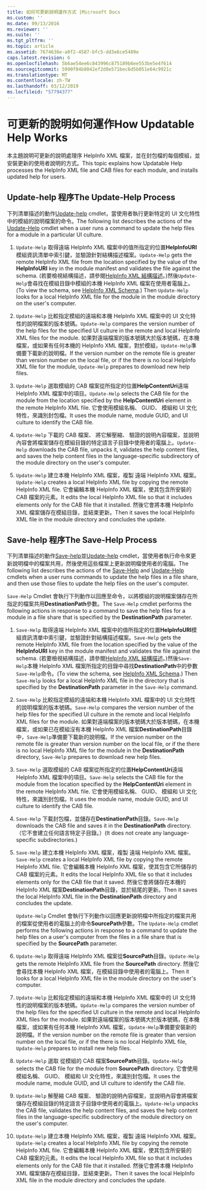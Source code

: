 ```yaml
---
title: 如何可更新說明運作方式 |Microsoft Docs
ms.custom: ''
ms.date: 09/13/2016
ms.reviewer: ''
ms.suite: ''
ms.tgt_pltfrm: ''
ms.topic: article
ms.assetid: 7674636e-a0f2-4587-bfc5-dd3e6ce5489e
caps.latest.revision: 6
ms.openlocfilehash: 5b6ae54ee6c843996c875189b6ee553be5e4f614
ms.sourcegitcommit: 5990f04b8042ef2d8e571bec6d5b051e64c9921c
ms.translationtype: MT
ms.contentlocale: zh-TW
ms.lasthandoff: 03/12/2019
ms.locfileid: "57794377"
---
```

# <a name="how-updatable-help-works"></a><span data-ttu-id="00e78-102">可更新的說明如何運作</span><span class="sxs-lookup"><span data-stu-id="00e78-102">How Updatable Help Works</span></span>

<span data-ttu-id="00e78-103">本主題說明可更新的說明處理序 HelpInfo XML 檔案，並在封包檔的每個模組，並安裝更新的使用者說明的方式。</span><span class="sxs-lookup"><span data-stu-id="00e78-103">This topic explains how Updatable Help processes the HelpInfo XML file and CAB files for each module, and installs updated help for users.</span></span>

## <a name="the-update-help-process"></a><span data-ttu-id="00e78-104">Update-help 程序</span><span class="sxs-lookup"><span data-stu-id="00e78-104">The Update-Help Process</span></span>

<span data-ttu-id="00e78-105">下列清單描述的動作[Update-help](/powershell/module/Microsoft.PowerShell.Core/Update-Help) cmdlet，當使用者執行更新特定的 UI 文化特性中的模組的說明檔案的命令。</span><span class="sxs-lookup"><span data-stu-id="00e78-105">The following list describes the actions of the [Update-Help](/powershell/module/Microsoft.PowerShell.Core/Update-Help) cmdlet when a user runs a command to update the help files for a module in a particular UI culture.</span></span>

1. <span data-ttu-id="00e78-106">`Update-Help` 取得遠端 HelpInfo XML 檔案中的值所指定的位置**HelpInfoURI**模組資訊清單中索引鍵，並驗證針對結構描述檔案。</span><span class="sxs-lookup"><span data-stu-id="00e78-106">`Update-Help` gets the remote HelpInfo XML file from the location specified by the value of the **HelpInfoURI** key in the module manifest and validates the file against the schema.</span></span> <span data-ttu-id="00e78-107">(若要檢視結構描述，請參閱[HelpInfo XML 結構描述](./helpinfo-xml-schema.md)。)然後`Update-Help`會尋找在模組目錄中模組的本機 HelpInfo XML 檔案在使用者電腦上。</span><span class="sxs-lookup"><span data-stu-id="00e78-107">(To view the schema, see [HelpInfo XML Schema](./helpinfo-xml-schema.md).) Then `Update-Help` looks for a local HelpInfo XML file for the module in the module directory on the user's computer.</span></span>

2. <span data-ttu-id="00e78-108">`Update-Help` 比較指定模組的遠端和本機 HelpInfo XML 檔案中的 UI 文化特性的說明檔案的版本號碼。</span><span class="sxs-lookup"><span data-stu-id="00e78-108">`Update-Help` compares the version number of the help files for the specified UI culture in the remote and local HelpInfo XML files for the module.</span></span> <span data-ttu-id="00e78-109">如果對遠端檔案的版本號碼大於版本號碼，在本機檔案，或如果有任何本機的 HelpInfo XML 檔案，對於模組，`Update-Help`準備要下載新的說明檔。</span><span class="sxs-lookup"><span data-stu-id="00e78-109">If the version number on the remote file is greater than version number on the local file, or if the there is no local HelpInfo XML file for the module, `Update-Help` prepares to download new help files.</span></span>

3. <span data-ttu-id="00e78-110">`Update-Help` 選取模組的 CAB 檔案從所指定的位置**HelpContentUri**遠端 HelpInfo XML 檔案中的項目。</span><span class="sxs-lookup"><span data-stu-id="00e78-110">`Update-Help` selects the CAB file for the module from the location specified by the **HelpContentUri** element in the remote HelpInfo XML file.</span></span> <span data-ttu-id="00e78-111">它會使用模組名稱、 GUID、 模組和 UI 文化特性，來識別封包檔。</span><span class="sxs-lookup"><span data-stu-id="00e78-111">It uses the module name, module GUID, and UI culture to identify the CAB file.</span></span>

4. <span data-ttu-id="00e78-112">`Update-Help` 下載的 CAB 檔案、 將它解壓縮、 驗證的說明內容檔案，並說明內容會將檔案儲存在模組目錄的特定語言子目錄中使用者的電腦上。</span><span class="sxs-lookup"><span data-stu-id="00e78-112">`Update-Help` downloads the CAB file, unpacks it, validates the help content files, and saves the help content files in the language-specific subdirectory of the module directory on the user's computer.</span></span>

5. <span data-ttu-id="00e78-113">`Update-Help` 建立本機 HelpInfo XML 檔案，複製 遠端 HelpInfo XML 檔案。</span><span class="sxs-lookup"><span data-stu-id="00e78-113">`Update-Help` creates a local HelpInfo XML file by copying the remote HelpInfo XML file.</span></span> <span data-ttu-id="00e78-114">它會編輯本機 HelpInfo XML 檔案，使其包含所安裝的 CAB 檔案的元素。</span><span class="sxs-lookup"><span data-stu-id="00e78-114">It edits the local HelpInfo XML file so that it includes elements only for the CAB file that it installed.</span></span> <span data-ttu-id="00e78-115">然後它會將本機 HelpInfo XML 檔案儲存在模組目錄，並結束更新。</span><span class="sxs-lookup"><span data-stu-id="00e78-115">Then it saves the local HelpInfo XML file in the module directory and concludes the update.</span></span>

## <a name="the-save-help-process"></a><span data-ttu-id="00e78-116">Save-help 程序</span><span class="sxs-lookup"><span data-stu-id="00e78-116">The Save-Help Process</span></span>

<span data-ttu-id="00e78-117">下列清單描述的動作[Save-help](/powershell/module/Microsoft.PowerShell.Core/Save-Help)並[Update-help](/powershell/module/Microsoft.PowerShell.Core/Update-Help) cmdlet，當使用者執行命令來更新說明檔中的檔案共用，然後使用這些檔案上更新說明檔使用者的電腦。</span><span class="sxs-lookup"><span data-stu-id="00e78-117">The following list describes the actions of the [Save-Help](/powershell/module/Microsoft.PowerShell.Core/Save-Help) and [Update-Help](/powershell/module/Microsoft.PowerShell.Core/Update-Help) cmdlets when a user runs commands to update the help files in a file share, and then use those files to update the help files on the user's computer.</span></span>

<span data-ttu-id="00e78-118">`Save-Help` Cmdlet 會執行下列動作以回應至命令，以將模組的說明檔案儲存在所指定的檔案共用**DestinationPath**參數。</span><span class="sxs-lookup"><span data-stu-id="00e78-118">The `Save-Help` cmdlet performs the following actions in response to a command to save the help files for a module in a file share that is specified by the **DestinationPath** parameter.</span></span>

1. <span data-ttu-id="00e78-119">`Save-Help` 取得遠端 HelpInfo XML 檔案中的值所指定的位置**HelpInfoURI**模組資訊清單中索引鍵，並驗證針對結構描述檔案。</span><span class="sxs-lookup"><span data-stu-id="00e78-119">`Save-Help` gets  the remote HelpInfo XML file from the location specified by the value of the **HelpInfoURI** key in the module manifest and validates the file against the schema.</span></span> <span data-ttu-id="00e78-120">(若要檢視結構描述，請參閱[HelpInfo XML 結構描述](./helpinfo-xml-schema.md)。)然後`Save-Help`本機 HelpInfo XML 檔案所指定的目錄中尋找**DestinationPath**中的參數`Save-Help`命令。</span><span class="sxs-lookup"><span data-stu-id="00e78-120">(To view the schema, see [HelpInfo XML Schema](./helpinfo-xml-schema.md).) Then `Save-Help` looks for a local HelpInfo XML file in the directory that is specified by the **DestinationPath** parameter in the `Save-Help` command.</span></span>

2. <span data-ttu-id="00e78-121">`Save-Help` 比較指定模組的遠端和本機 HelpInfo XML 檔案中的 UI 文化特性的說明檔案的版本號碼。</span><span class="sxs-lookup"><span data-stu-id="00e78-121">`Save-Help` compares the version number of the help files for the specified UI culture in the remote and local HelpInfo XML files for the module.</span></span> <span data-ttu-id="00e78-122">如果對遠端檔案的版本號碼大於版本號碼，在本機檔案，或如果已在模組沒有本機 HelpInfo XML 檔案**DestinationPath**目錄中，`Save-Help`準備要下載新的說明檔。</span><span class="sxs-lookup"><span data-stu-id="00e78-122">If the version number on the remote file is greater than version number on the local file, or if the there is no local HelpInfo XML file for the module in the **DestinationPath** directory, `Save-Help` prepares to download new help files.</span></span>

3. <span data-ttu-id="00e78-123">`Save-Help` 選取模組的 CAB 檔案從所指定的位置**HelpContentUri**遠端 HelpInfo XML 檔案中的項目。</span><span class="sxs-lookup"><span data-stu-id="00e78-123">`Save-Help` selects the CAB file for the module from the location specified by the **HelpContentUri** element in the remote HelpInfo XML file.</span></span> <span data-ttu-id="00e78-124">它會使用模組名稱、 GUID、 模組和 UI 文化特性，來識別封包檔。</span><span class="sxs-lookup"><span data-stu-id="00e78-124">It uses the module name, module GUID, and UI culture to identify the CAB file.</span></span>

4. <span data-ttu-id="00e78-125">`Save-Help` 下載封包檔，並儲存在**DestinationPath**目錄。</span><span class="sxs-lookup"><span data-stu-id="00e78-125">`Save-Help` downloads the CAB file and saves it in the **DestinationPath** directory.</span></span> <span data-ttu-id="00e78-126">（它不會建立任何語言特定子目錄。）</span><span class="sxs-lookup"><span data-stu-id="00e78-126">(It does not create any language-specific subdirectories.)</span></span>

5. <span data-ttu-id="00e78-127">`Save-Help` 建立本機 HelpInfo XML 檔案，複製 遠端 HelpInfo XML 檔案。</span><span class="sxs-lookup"><span data-stu-id="00e78-127">`Save-Help` creates a local HelpInfo XML file by copying the remote HelpInfo XML file.</span></span> <span data-ttu-id="00e78-128">它會編輯本機 HelpInfo XML 檔案，使其包含它所儲存的 CAB 檔案的元素。</span><span class="sxs-lookup"><span data-stu-id="00e78-128">It edits the local HelpInfo XML file so that it includes elements only for the CAB file that it saved.</span></span> <span data-ttu-id="00e78-129">然後它會將儲存在本機的 HelpInfo XML 檔案**DestinationPath**目錄，並於結尾的更新。</span><span class="sxs-lookup"><span data-stu-id="00e78-129">Then it saves the local HelpInfo XML file in the  **DestinationPath** directory and concludes the update.</span></span>

   <span data-ttu-id="00e78-130">`Update-Help` Cmdlet 會執行下列動作以回應更新說明檔中所指定的檔案共用的檔案從使用者的電腦上的命令**SourcePath**參數。</span><span class="sxs-lookup"><span data-stu-id="00e78-130">The `Update-Help` cmdlet performs the following actions in response to a command to update the help files on a user's computer from the files in a file share that is specified by the **SourcePath** parameter.</span></span>

1. <span data-ttu-id="00e78-131">`Update-Help` 取得遠端 HelpInfo XML 檔案從**SourcePath**目錄。</span><span class="sxs-lookup"><span data-stu-id="00e78-131">`Update-Help` gets the remote HelpInfo XML file from the **SourcePath** directory.</span></span> <span data-ttu-id="00e78-132">然後它會尋找本機 HelpInfo XML 檔案，在模組目錄中使用者的電腦上。</span><span class="sxs-lookup"><span data-stu-id="00e78-132">Then it looks for a local HelpInfo XML file in the module directory on the user's computer.</span></span>

2. <span data-ttu-id="00e78-133">`Update-Help` 比較指定模組的遠端和本機 HelpInfo XML 檔案中的 UI 文化特性的說明檔案的版本號碼。</span><span class="sxs-lookup"><span data-stu-id="00e78-133">`Update-Help` compares the version number of the help files for the specified UI culture in the remote and local HelpInfo XML files for the module.</span></span> <span data-ttu-id="00e78-134">如果對遠端檔案的版本號碼大於版本號碼，在本機檔案，或如果有任何本機 HelpInfo XML 檔案，`Update-Help`準備要安裝新的說明檔。</span><span class="sxs-lookup"><span data-stu-id="00e78-134">If the version number on the remote file is greater than version number on the local file, or if the there is no local HelpInfo XML file, `Update-Help` prepares to install new help files.</span></span>

3. <span data-ttu-id="00e78-135">`Update-Help` 選取 從模組的 CAB 檔案**SourcePath**目錄。</span><span class="sxs-lookup"><span data-stu-id="00e78-135">`Update-Help` selects the CAB file for the module from **SourcePath** directory.</span></span> <span data-ttu-id="00e78-136">它會使用模組名稱、 GUID、 模組和 UI 文化特性，來識別封包檔。</span><span class="sxs-lookup"><span data-stu-id="00e78-136">It uses the module name, module GUID, and UI culture to identify the CAB file.</span></span>

4. <span data-ttu-id="00e78-137">`Update-Help` 解壓縮 CAB 檔案、 驗證的說明內容檔案，並說明內容會將檔案儲存在模組目錄的特定語言子目錄中使用者的電腦上。</span><span class="sxs-lookup"><span data-stu-id="00e78-137">`Update-Help` unpacks the CAB file, validates the help content files, and saves the help content files in the language-specific subdirectory of the module directory on the user's computer.</span></span>

5. <span data-ttu-id="00e78-138">`Update-Help` 建立本機 HelpInfo XML 檔案，複製 遠端 HelpInfo XML 檔案。</span><span class="sxs-lookup"><span data-stu-id="00e78-138">`Update-Help` creates a local HelpInfo XML file by copying the remote HelpInfo XML file.</span></span> <span data-ttu-id="00e78-139">它會編輯本機 HelpInfo XML 檔案，使其包含所安裝的 CAB 檔案的元素。</span><span class="sxs-lookup"><span data-stu-id="00e78-139">It edits the local HelpInfo XML file so that it includes elements only for the CAB file that it installed.</span></span> <span data-ttu-id="00e78-140">然後它會將本機 HelpInfo XML 檔案儲存在模組目錄，並結束更新。</span><span class="sxs-lookup"><span data-stu-id="00e78-140">Then it saves the local HelpInfo XML file in the module directory and concludes the update.</span></span>